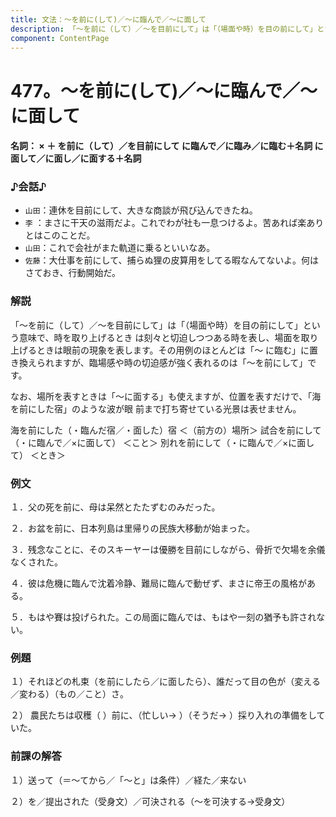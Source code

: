 ```yaml
---
title: 文法：～を前に(して)／～に臨んで／～に面して
description: 「～を前に（して）／～を目前にして」は「（場面や時）を目の前にして」という意味で、時を取り上げるとき は刻々と切迫しつつある時を表し、場面を取り上げるときは眼前の現象を表します。その用例のほとんどは「～ に臨む」に置き換えられますが、臨場感や時の切迫感が強く表れるのは「～を前にして」です。
component: ContentPage
---
```



# 477。～を前に(して)／～に臨んで／～に面して
#### 名詞： × ＋ を前に（して）／を目前にして に臨んで／に臨み／に臨む＋名詞 に面して／に面し／に面する＋名詞
### ♪会話♪
- `山田`：連休を目前にして、大きな商談が飛び込んできたね。
- `李` ：まさに干天の滋雨だよ。これでわが社も一息つけるよ。苦あれば楽ありとはこのことだ。
- `山田`：これで会社がまた軌道に乗るといいなあ。
- `佐藤`：大仕事を前にして、捕らぬ狸の皮算用をしてる暇なんてないよ。何はさておき、行動開始だ。
### 解説
「～を前に（して）／～を目前にして」は「（場面や時）を目の前にして」という意味で、時を取り上げるとき は刻々と切迫しつつある時を表し、場面を取り上げるときは眼前の現象を表します。その用例のほとんどは「～ に臨む」に置き換えられますが、臨場感や時の切迫感が強く表れるのは「～を前にして」です。

なお、場所を表すときは「～に面する」も使えますが、位置を表すだけで、「海を前にした宿」のような波が眼 前まで打ち寄せている光景は表せません。

海を前にした（・臨んだ宿／・面した）宿 ＜（前方の）場所＞ 試合を前にして（・に臨んで／×に面して） ＜こと＞ 別れを前にして（・に臨んで／×に面して） ＜とき＞
### 例文
１．父の死を前に、母は呆然とたたずむのみだった。

２．お盆を前に、日本列島は里帰りの民族大移動が始まった。

３．残念なことに、そのスキーヤーは優勝を目前にしながら、骨折で欠場を余儀なくされた。

４．彼は危機に臨んで沈着冷静、難局に臨んで動ぜず、まさに帝王の風格がある。

５．もはや賽は投げられた。この局面に臨んでは、もはや一刻の猶予も許されない。
### 例題
１）それほどの札束（を前にしたら／に面したら）、誰だって目の色が（変える／変わる）（もの／こと）さ。

２） 農民たちは収穫（ ）前に、（忙しい→ ）（そうだ→ ）採り入れの準備をしていた。
### 前課の解答
１）送って（＝～てから／「～と」は条件）／経た／来ない

２）を／提出された（受身文）／可決される（～を可決する→受身文）
